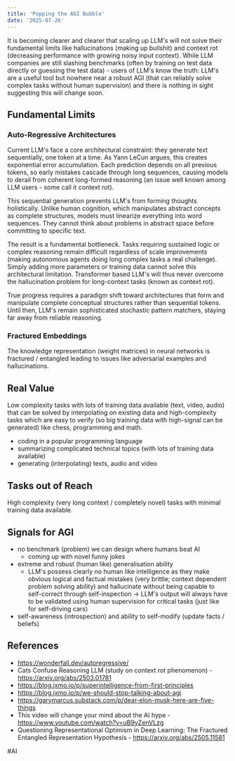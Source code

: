 ```yaml
---
title: 'Popping the AGI Bubble'  
date: '2025-07-26'
---
```

It is becoming clearer and clearer that scaling up LLM's will not solve their fundamental limits like hallucinations (making up bullshit) and context rot (decreasing performance with growing noisy input context). While LLM companies are still slashing benchmarks (often by training on test data directly or guessing the test data) - users of LLM's know the truth: LLM's are a useful tool but nowhere near a robust AGI (that can reliably solve complex tasks without human supervision) and there is nothing in sight suggesting this will change soon.

## Fundamental Limits

### Auto-Regressive Architectures

Current LLM's face a core architectural constraint: they generate text sequentially, one token at a time. As Yann LeCun argues, this creates exponential error accumulation. Each prediction depends on all previous tokens, so early mistakes cascade through long sequences, causing models to derail from coherent long-formed reasoning (an issue well known among LLM users - some call it context rot).

This sequential generation prevents LLM's from forming thoughts holistically. Unlike human cognition, which manipulates abstract concepts as complete structures, models must linearize everything into word sequences. They cannot think about problems in abstract space before committing to specific text.

The result is a fundamental bottleneck. Tasks requiring sustained logic or complex reasoning remain difficult regardless of scale improvements (making autonomous agents doing long complex tasks a real challenge). Simply adding more parameters or training data cannot solve this architectural limitation. Transformer based LLM's will thus never overcome the hallucination problem for long-context tasks (known as context rot).

True progress requires a paradigm shift toward architectures that form and manipulate complete conceptual structures rather than sequential tokens. Until then, LLM's remain sophisticated stochastic pattern matchers, staying far away from reliable reasoning.

### Fractured Embeddings

The knowledge representation (weight matrices) in neural networks is fractured / entangled leading to issues like adversarial examples and hallucinations.

## Real Value

Low complexity tasks with lots of training data available (text, video, audio) that can be solved by interpolating on existing data and high-complexity tasks which are easy to verify (so big training data with high-signal can be generated) like chess, programming and math.

- coding in a popular programming language
- summarizing complicated technical topics (with lots of training data available)
- generating (interpolating) texts, audio and video

## Tasks out of Reach

High complexity (very long context / completely novel) tasks with minimal training data available.

## Signals for AGI

- no benchmark (problem) we can design where humans beat AI
  - coming up with novel funny jokes
- extreme and robust (human like) generalisation ability
  - LLM's possess clearly no human like intelligence as they make obvious logical and factual mistakes (very brittle; context dependent problem solving ability) and hallucinate without being capable to self-correct through self-inspection -> LLM's output will always have to be validated using human supervision for critical tasks (just like for self-driving cars)
- self-awareness (introspection) and ability to self-modify (update facts / beliefs)

## References

- <https://wonderfall.dev/autoregressive/>
- Cats Confuse Reasoning LLM (study on context rot phenomenon) - <https://arxiv.org/abs/2503.01781>
- <https://blog.jxmo.io/p/superintelligence-from-first-principles>
- <https://blog.jxmo.io/p/we-should-stop-talking-about-agi>
- <https://garymarcus.substack.com/p/dear-elon-musk-here-are-five-things>
- This video will change your mind about the AI hype - <https://www.youtube.com/watch?v=uB9yZenVLzg>
- Questioning Representational Optimism in Deep Learning: The Fractured Entangled Representation Hypothesis - <https://arxiv.org/abs/2505.11581>

#AI
